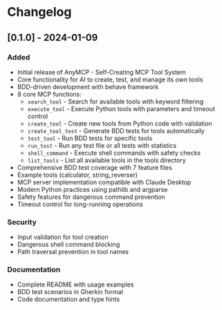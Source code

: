 # Changelog

## [0.1.0] - 2024-01-09

### Added
- Initial release of AnyMCP - Self-Creating MCP Tool System
- Core functionality for AI to create, test, and manage its own tools
- BDD-driven development with behave framework
- 8 core MCP functions:
  - `search_tool` - Search for available tools with keyword filtering
  - `execute_tool` - Execute Python tools with parameters and timeout control
  - `create_tool` - Create new tools from Python code with validation
  - `create_tool_test` - Generate BDD tests for tools automatically
  - `test_tool` - Run BDD tests for specific tools
  - `run_test` - Run any test file or all tests with statistics
  - `shell_command` - Execute shell commands with safety checks
  - `list_tools` - List all available tools in the tools directory
- Comprehensive BDD test coverage with 7 feature files
- Example tools (calculator, string_reverser)
- MCP server implementation compatible with Claude Desktop
- Modern Python practices using pathlib and argparse
- Safety features for dangerous command prevention
- Timeout control for long-running operations

### Security
- Input validation for tool creation
- Dangerous shell command blocking
- Path traversal prevention in tool names

### Documentation
- Complete README with usage examples
- BDD test scenarios in Gherkin format
- Code documentation and type hints